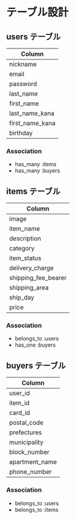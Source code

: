 # テーブル設計

## users テーブル

| Column          |
| --------------- |
| nickname        |
| email           |
| password        |
| last_name       |
| first_name      |
| last_name_kana  |
| first_name_kana |
| birthday        |

### Association

- has_many :items
- has_many :buyers

## items テーブル

| Column              |
| ------------------- |
| image               |
| item_name           |
| description         |
| category            |
| item_status         |
| delivery_charge     |
| shipping_fee_bearer |
| shipping_area       |
| ship_day            |
| price               |

### Association

- belongs_to :users
- has_one    :buyers

## buyers テーブル

| Column         |
| -------------- |
| user_id        |
| item_id        |
| card_id        |
| postal_code    |
| prefectures    |
| municipality   |
| block_number   |
| apartment_name |
| phone_number   |

### Association

- belongs_to :users
- belongs_to :items